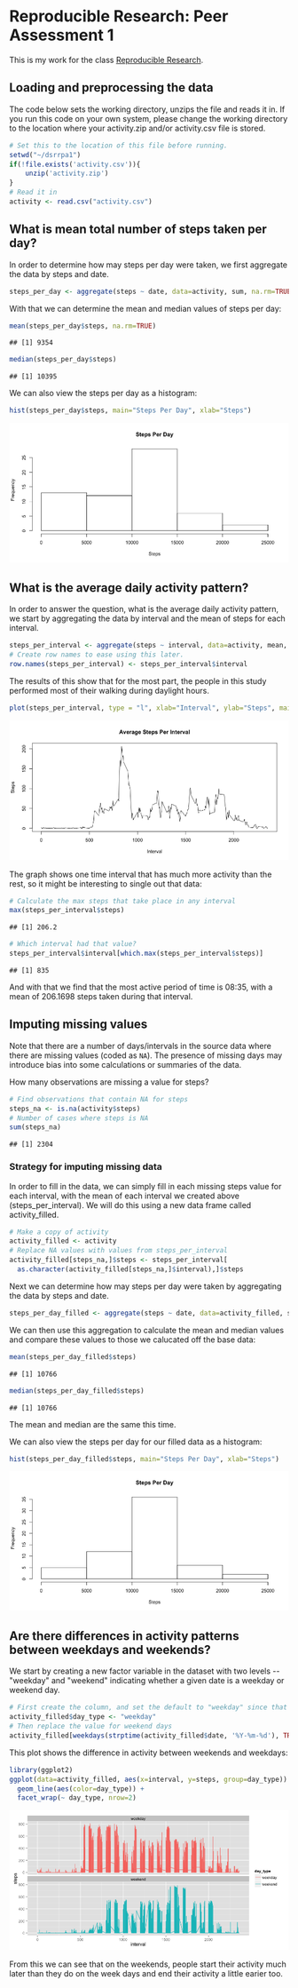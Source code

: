 # Reproducible Research: Peer Assessment 1
This is my work for the class [Reproducible Research](https://www.coursera.org/course/repdata).

## Loading and preprocessing the data

The code below sets the working directory, unzips the file and reads it in.  If you run this code on your own system, please change the working directory to the location where your activity.zip and/or activity.csv file is stored.


```r
# Set this to the location of this file before running.
setwd("~/dsrrpa1")
if(!file.exists('activity.csv')){
    unzip('activity.zip')
}
# Read it in
activity <- read.csv("activity.csv")
```

## What is mean total number of steps taken per day?

In order to determine how may steps per day were taken, we first aggregate the data by steps and date.


```r
steps_per_day <- aggregate(steps ~ date, data=activity, sum, na.rm=TRUE, na.action=NULL)
```

With that we can determine the mean and median values of steps per day:


```r
mean(steps_per_day$steps, na.rm=TRUE)
```

```
## [1] 9354
```

```r
median(steps_per_day$steps)
```

```
## [1] 10395
```

We can also view the steps per day as a histogram:


```r
hist(steps_per_day$steps, main="Steps Per Day", xlab="Steps")
```

![plot of chunk unnamed-chunk-4](./PA1_template_files/figure-html/unnamed-chunk-4.png) 

## What is the average daily activity pattern?

In order to answer the question, what is the average daily activity pattern, we start by aggregating the data by interval and the mean of steps for each interval.


```r
steps_per_interval <- aggregate(steps ~ interval, data=activity, mean, na.rm=TRUE, na.action=NULL)
# Create row names to ease using this later.
row.names(steps_per_interval) <- steps_per_interval$interval
```

The results of this show that for the most part, the people in this study performed most of their walking during daylight hours.


```r
plot(steps_per_interval, type = "l", xlab="Interval", ylab="Steps", main="Average Steps Per Interval")
```

![plot of chunk unnamed-chunk-6](./PA1_template_files/figure-html/unnamed-chunk-6.png) 

The graph shows one time interval that has much more activity than the rest, so it might be interesting to single out that data:


```r
# Calculate the max steps that take place in any interval
max(steps_per_interval$steps)
```

```
## [1] 206.2
```

```r
# Which interval had that value?
steps_per_interval$interval[which.max(steps_per_interval$steps)]
```

```
## [1] 835
```

And with that we find that the most active period of time is 08:35, with a mean of 206.1698 steps taken during that interval.

## Imputing missing values

Note that there are a number of days/intervals in the source data where there are missing
values (coded as `NA`). The presence of missing days may introduce
bias into some calculations or summaries of the data.

How many observations are missing a value for steps?


```r
# Find observations that contain NA for steps
steps_na <- is.na(activity$steps)
# Number of cases where steps is NA
sum(steps_na)
```

```
## [1] 2304
```

### Strategy for imputing missing data

In order to fill in the data, we can simply fill in each missing steps value for each interval, with the mean of each interval we created above (steps_per_interval).  We will do this using a new data frame called activity_filled.


```r
# Make a copy of activity
activity_filled <- activity
# Replace NA values with values from steps_per_interval
activity_filled[steps_na,]$steps <- steps_per_interval[
  as.character(activity_filled[steps_na,]$interval),]$steps 
```

Next we can determine how may steps per day were taken by aggregating the data by steps and date.


```r
steps_per_day_filled <- aggregate(steps ~ date, data=activity_filled, sum, na.rm=TRUE, na.action=NULL) 
```

We can then use this aggregation to calculate the mean and median values and compare these values to those we calucated off the base data:


```r
mean(steps_per_day_filled$steps) 
```

```
## [1] 10766
```

```r
median(steps_per_day_filled$steps) 
```

```
## [1] 10766
```
The mean and median are the same this time.

We can also view the steps per day for our filled data as a histogram:


```r
hist(steps_per_day_filled$steps, main="Steps Per Day", xlab="Steps")
```

![plot of chunk unnamed-chunk-12](./PA1_template_files/figure-html/unnamed-chunk-12.png) 

## Are there differences in activity patterns between weekdays and weekends?

We start by creating a new factor variable in the dataset with two levels -- "weekday" and "weekend" indicating whether a given date is a weekday or weekend day.


```r
# First create the column, and set the default to "weekday" since that will be the majority
activity_filled$day_type <- "weekday"
# Then replace the value for weekend days
activity_filled[weekdays(strptime(activity_filled$date, '%Y-%m-%d'), TRUE) %in% c("Sat", "Sun"), ]$day_type <- "weekend"
```

This plot shows the difference in activity between weekends and weekdays:


```r
library(ggplot2)
ggplot(data=activity_filled, aes(x=interval, y=steps, group=day_type)) +
  geom_line(aes(color=day_type)) + 
  facet_wrap(~ day_type, nrow=2)
```

![plot of chunk unnamed-chunk-14](./PA1_template_files/figure-html/unnamed-chunk-14.png) 

From this we can see that on the weekends, people start their activity much later than they do on the week days and end their activity a little earier too.

